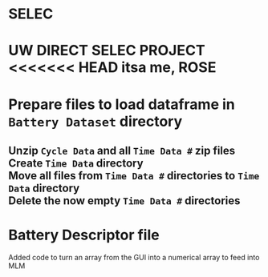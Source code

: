 # SELEC
UW DIRECT SELEC PROJECT
<<<<<<< HEAD
itsa me, ROSE
=======

# Prepare files to load dataframe in `Battery Dataset` directory
Unzip `Cycle Data` and all `Time Data #` zip files <br />
Create `Time Data` directory <br />
Move all files from `Time Data #` directories to `Time Data` directory <br />
Delete the now empty `Time Data #` directories <br />
-----
# Battery Descriptor file
Added code to turn an array from the GUI into a numerical array to feed into MLM
